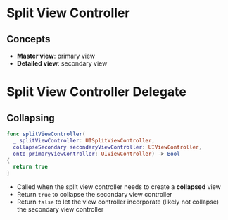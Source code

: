 # Split View Controller

## Concepts

- **Master view**: primary view
- **Detailed view**: secondary view

# Split View Controller Delegate

## Collapsing

```swift
func splitViewController(
  _ splitViewController: UISplitViewController,
  collapseSecondary secondaryViewController: UIViewController,
  onto primaryViewController: UIViewController) -> Bool
{
  return true
}
```

- Called when the split view controller needs to create a **collapsed** view
- Return `true` to collapse the secondary view controller
- Return `false` to let the view controller incorporate (likely not collapse)
  the secondary view controller
